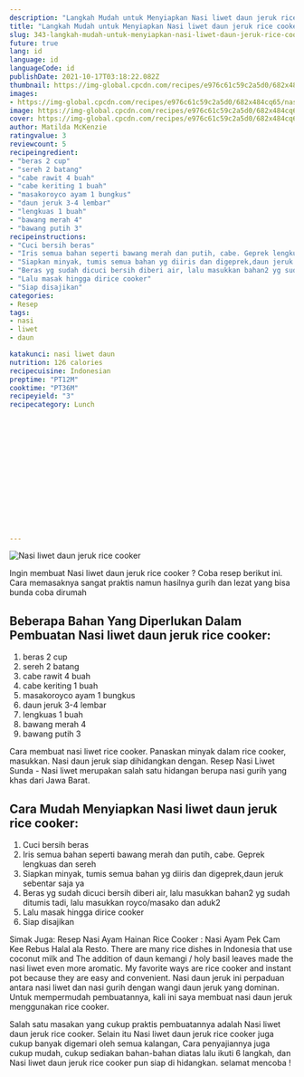 ```yaml
---
description: "Langkah Mudah untuk Menyiapkan Nasi liwet daun jeruk rice cooker yang Lezat Sekali"
title: "Langkah Mudah untuk Menyiapkan Nasi liwet daun jeruk rice cooker yang Lezat Sekali"
slug: 343-langkah-mudah-untuk-menyiapkan-nasi-liwet-daun-jeruk-rice-cooker-yang-lezat-sekali
future: true
lang: id
language: id
languageCode: id
publishDate: 2021-10-17T03:18:22.082Z 
thumbnail: https://img-global.cpcdn.com/recipes/e976c61c59c2a5d0/682x484cq65/nasi-liwet-daun-jeruk-rice-cooker-foto-resep-utama.png
images:
- https://img-global.cpcdn.com/recipes/e976c61c59c2a5d0/682x484cq65/nasi-liwet-daun-jeruk-rice-cooker-foto-resep-utama.png
image: https://img-global.cpcdn.com/recipes/e976c61c59c2a5d0/682x484cq65/nasi-liwet-daun-jeruk-rice-cooker-foto-resep-utama.png
cover: https://img-global.cpcdn.com/recipes/e976c61c59c2a5d0/682x484cq65/nasi-liwet-daun-jeruk-rice-cooker-foto-resep-utama.png
author: Matilda McKenzie
ratingvalue: 3
reviewcount: 5
recipeingredient:
- "beras 2 cup"
- "sereh 2 batang"
- "cabe rawit 4 buah"
- "cabe keriting 1 buah"
- "masakoroyco ayam 1 bungkus"
- "daun jeruk 3-4 lembar"
- "lengkuas 1 buah"
- "bawang merah 4"
- "bawang putih 3"
recipeinstructions:
- "Cuci bersih beras"
- "Iris semua bahan seperti bawang merah dan putih, cabe. Geprek lengkuas dan sereh"
- "Siapkan minyak, tumis semua bahan yg diiris dan digeprek,daun jeruk sebentar saja ya"
- "Beras yg sudah dicuci bersih diberi air, lalu masukkan bahan2 yg sudah ditumis tadi, lalu masukkan royco/masako dan aduk2"
- "Lalu masak hingga dirice cooker"
- "Siap disajikan"
categories:
- Resep
tags:
- nasi
- liwet
- daun

katakunci: nasi liwet daun 
nutrition: 126 calories
recipecuisine: Indonesian
preptime: "PT12M"
cooktime: "PT36M"
recipeyield: "3"
recipecategory: Lunch


     
    
    
    
    
    
    
    
    
    
    
      
    
---
```



![Nasi liwet daun jeruk rice cooker](https://img-global.cpcdn.com/recipes/e976c61c59c2a5d0/682x484cq65/nasi-liwet-daun-jeruk-rice-cooker-foto-resep-utama.png)

Ingin membuat Nasi liwet daun jeruk rice cooker ? Coba resep berikut ini. Cara memasaknya sangat praktis namun hasilnya gurih dan lezat yang bisa bunda coba dirumah

<!--inarticleads1-->

## Beberapa Bahan Yang Diperlukan Dalam Pembuatan Nasi liwet daun jeruk rice cooker:

1. beras 2 cup
1. sereh 2 batang
1. cabe rawit 4 buah
1. cabe keriting 1 buah
1. masakoroyco ayam 1 bungkus
1. daun jeruk 3-4 lembar
1. lengkuas 1 buah
1. bawang merah 4
1. bawang putih 3

Cara membuat nasi liwet rice cooker. Panaskan minyak dalam rice cooker, masukkan. Nasi daun jeruk siap dihidangkan dengan. Resep Nasi Liwet Sunda - Nasi liwet merupakan salah satu hidangan berupa nasi gurih yang khas dari Jawa Barat. 

<!--inarticleads2-->

## Cara Mudah Menyiapkan Nasi liwet daun jeruk rice cooker:

1. Cuci bersih beras
1. Iris semua bahan seperti bawang merah dan putih, cabe. Geprek lengkuas dan sereh
1. Siapkan minyak, tumis semua bahan yg diiris dan digeprek,daun jeruk sebentar saja ya
1. Beras yg sudah dicuci bersih diberi air, lalu masukkan bahan2 yg sudah ditumis tadi, lalu masukkan royco/masako dan aduk2
1. Lalu masak hingga dirice cooker
1. Siap disajikan


Simak Juga: Resep Nasi Ayam Hainan Rice Cooker : Nasi Ayam Pek Cam Kee Rebus Halal ala Resto. There are many rice dishes in Indonesia that use coconut milk and The addition of daun kemangi / holy basil leaves made the nasi liwet even more aromatic. My favorite ways are rice cooker and instant pot because they are easy and convenient. Nasi daun jeruk ini perpaduan antara nasi liwet dan nasi gurih dengan wangi daun jeruk yang dominan. Untuk mempermudah pembuatannya, kali ini saya membuat nasi daun jeruk menggunakan rice cooker. 

Salah satu masakan yang cukup praktis pembuatannya adalah  Nasi liwet daun jeruk rice cooker. Selain itu  Nasi liwet daun jeruk rice cooker  juga cukup banyak digemari oleh semua kalangan, Cara penyajiannya juga cukup mudah, cukup sediakan bahan-bahan diatas lalu ikuti 6 langkah, dan  Nasi liwet daun jeruk rice cooker  pun siap di hidangkan. selamat mencoba !
